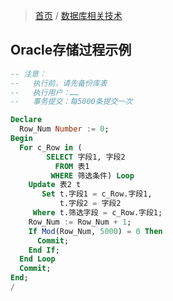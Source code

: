 > [首页](/index.html) / [数据库相关技术](/development/database-index.html)

## Oracle存储过程示例

```sql
-- 注意：
--   执行前，请先备份库表
--   执行用户：……
--   事务提交：每5000条提交一次

Declare
  Row_Num Number := 0;
Begin
  For c_Row in (
        SELECT 字段1, 字段2
          FROM 表1
         WHERE 筛选条件) Loop
    Update 表2 t
       Set t.字段1 = c_Row.字段1,
           t.字段2 = 字段2
     Where t.筛选字段 = c_Row.字段1;
    Row_Num := Row_Num + 1;
    If Mod(Row_Num, 5000) = 0 Then
      Commit;
    End If;
  End Loop 
  Commit;
End;
/
```
